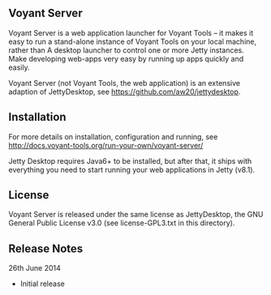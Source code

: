 ## Voyant Server ##
Voyant Server is a web application launcher for Voyant Tools – it makes it easy to run a stand-alone instance of Voyant Tools on your local machine, rather than A desktop launcher to control one or more Jetty instances.   Make developing web-apps very easy by running up apps quickly and easily.

Voyant Server (not Voyant Tools, the web application) is an extensive adaption of JettyDesktop, see https://github.com/aw20/jettydesktop.

## Installation ##
For more details on installation, configuration and running, see http://docs.voyant-tools.org/run-your-own/voyant-server/

Jetty Desktop requires Java6+ to be installed, but after that, it ships with everything you need to start running your web applications in Jetty (v8.1).

## License ##
Voyant Server is released under the same license as JettyDesktop, the GNU General Public License v3.0 (see license-GPL3.txt in this directory).

## Release Notes ##
26th June 2014 

* Initial release